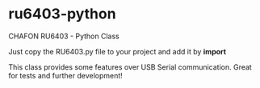 # ru6403-python
CHAFON RU6403 - Python Class

Just copy the RU6403.py file to your project and add it by **import**

This class provides some features over USB Serial communication. Great for tests and further development!
